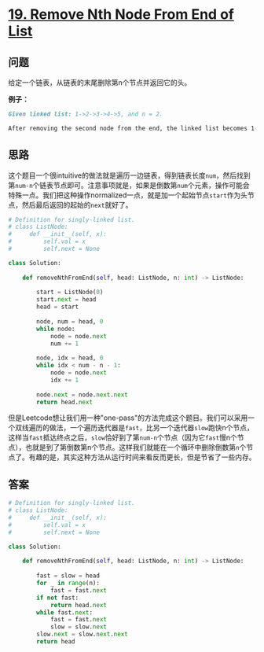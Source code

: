 # [19. Remove Nth Node From End of List](https://leetcode.com/problems/remove-nth-node-from-end-of-list/)

## 问题

给定一个链表，从链表的末尾删除第n个节点并返回它的头。

**例子：**

```markdown
Given linked list: 1->2->3->4->5, and n = 2.

After removing the second node from the end, the linked list becomes 1->2->3->5.
```

## 思路

这个题目一个很intuitive的做法就是遍历一边链表，得到链表长度`num`，然后找到第`num-n`个链表节点即可。注意事项就是，如果是倒数第`num`个元素，操作可能会特殊一点。我们把这种操作normalized一点，就是加一个起始节点`start`作为头节点，然后最后返回的起始的`next`就好了。

```python
# Definition for singly-linked list.
# class ListNode:
#     def __init__(self, x):
#         self.val = x
#         self.next = None

class Solution:
    
    def removeNthFromEnd(self, head: ListNode, n: int) -> ListNode:
        
        start = ListNode(0)
        start.next = head
        head = start
        
        node, num = head, 0
        while node:
            node = node.next
            num += 1
        
        node, idx = head, 0
        while idx < num - n - 1:
            node = node.next
            idx += 1
            
        node.next = node.next.next
        return head.next
```

但是Leetcode想让我们用一种"one-pass"的方法完成这个题目。我们可以采用一个双线遍历的做法，一个遍历迭代器是`fast`，比另一个迭代器`slow`跑快n个节点，这样当`fast`抵达终点之后，`slow`恰好到了第`num-n`个节点（因为它`fast`慢n个节点），也就是到了第倒数第n个节点。这样我们就能在一个循环中删除倒数第`n`个节点了。有趣的是，其实这种方法从运行时间来看反而更长，但是节省了一些内存。

## 答案

```python
# Definition for singly-linked list.
# class ListNode:
#     def __init__(self, x):
#         self.val = x
#         self.next = None

class Solution:
    
    def removeNthFromEnd(self, head: ListNode, n: int) -> ListNode:
        
        fast = slow = head
        for _ in range(n):
            fast = fast.next
        if not fast:
            return head.next
        while fast.next:
            fast = fast.next
            slow = slow.next
        slow.next = slow.next.next
        return head
```

